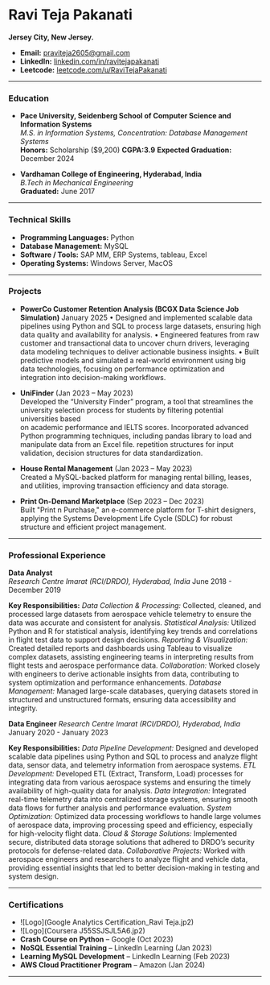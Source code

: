 # Ravi Teja Pakanati
**Jersey City, New Jersey.**  

- **Email:** [praviteja2605@gmail.com](mailto:praviteja2605)
- **LinkedIn:** [linkedin.com/in/ravitejapakanati](https://www.linkedin.com/in/ravitejapakanati)  
- **Leetcode:** [leetcode.com/u/RaviTejaPakanati](https://leetcode.com/u/RaviTejaPakanati)

---

### Education

- **Pace University, Seidenberg School of Computer Science and Information Systems**  
  *M.S. in Information Systems, Concentration: Database Management Systems*  
  **Honors:** Scholarship ($9,200)  **CGPA:3.9**
  **Expected Graduation:** December 2024

- **Vardhaman College of Engineering, Hyderabad, India**  
  *B.Tech in Mechanical Engineering*  
  **Graduated:** June 2017

---

### Technical Skills

- **Programming Languages:** Python
- **Database Management:** MySQL
- **Software / Tools:** SAP MM, ERP Systems, tableau, Excel
- **Operating Systems:** Windows Server, MacOS

---

### Projects

- **PowerCo Customer Retention Analysis (BCGX Data Science Job Simulation)** 	January 2025
•	Designed and implemented scalable data pipelines using Python and SQL to process large datasets, ensuring high data quality and availability for analysis.
•	Engineered features from raw customer and transactional data to uncover churn drivers, leveraging data modeling techniques to deliver actionable business insights.
•	Built predictive models and simulated a real-world environment using big data technologies, focusing on performance optimization and integration into decision-making workflows. 

- **UniFinder** (Jan 2023 – May 2023)  
  Developed the “University Finder” program, a tool that streamlines the university selection process for students by filtering potential universities based  
  on academic performance and IELTS scores.
  Incorporated advanced Python programming techniques, including pandas library to load and manipulate data from an Excel file. repetition structures for 
  input validation, decision structures for data standardization.


  
- **House Rental Management** (Jan 2023 – May 2023)  
  Created a MySQL-backed platform for managing rental billing, leases, and utilities, improving transaction efficiency and data storage.

- **Print On-Demand Marketplace** (Sep 2023 – Dec 2023)  
  Built "Print n Purchase," an e-commerce platform for T-shirt designers, applying the Systems Development Life Cycle (SDLC) for robust structure and efficient project management.

---

### Professional Experience

**Data Analyst**  
  *Research Centre Imarat (RCI/DRDO), Hyderabad, India* 
June 2018 - December 2019

**Key Responsibilities:**
*Data Collection & Processing:* Collected, cleaned, and processed large datasets from aerospace vehicle telemetry to ensure the data was accurate and consistent for analysis.
*Statistical Analysis:* Utilized Python and R for statistical analysis, identifying key trends and correlations in flight test data to support design decisions.
*Reporting & Visualization:* Created detailed reports and dashboards using Tableau to visualize complex datasets, assisting engineering teams in interpreting results from flight tests and aerospace performance data.
*Collaboration:* Worked closely with engineers to derive actionable insights from data, contributing to system optimization and performance enhancements.
*Database Management:* Managed large-scale databases, querying datasets stored in structured and unstructured formats, ensuring data accessibility and integrity.

**Data Engineer**
  *Research Centre Imarat (RCI/DRDO), Hyderabad, India* 
January 2020 - January 2023

**Key Responsibilities:**
*Data Pipeline Development:* Designed and developed scalable data pipelines using Python and SQL to process and analyze flight data, sensor data, and telemetry information from aerospace systems.
*ETL Development:* Developed ETL (Extract, Transform, Load) processes for integrating data from various aerospace systems and ensuring the timely availability of high-quality data for analysis.
*Data Integration:* Integrated real-time telemetry data into centralized storage systems, ensuring smooth data flows for further analysis and performance evaluation.
*System Optimization:* Optimized data processing workflows to handle large volumes of aerospace data, improving processing speed and efficiency, especially for high-velocity flight data.
*Cloud & Storage Solutions:* Implemented secure, distributed data storage solutions that adhered to DRDO’s security protocols for defense-related data.
*Collaborative Projects:* Worked with aerospace engineers and researchers to analyze flight and vehicle data, providing essential insights that led to better decision-making in testing and system design.

---

### Certifications

- ![Logo](Google Analytics Certification_Ravi Teja.jp2)
- ![Logo](Coursera J55SSJSJL5A6.jp2)
- **Crash Course on Python** – Google (Oct 2023)  
- **NoSQL Essential Training** – LinkedIn Learning (Jan 2023)  
- **Learning MySQL Development** – LinkedIn Learning (Feb 2023)  
- **AWS Cloud Practitioner Program** – Amazon (Jan 2024)

---
